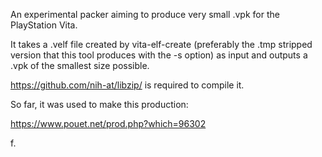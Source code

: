 An experimental packer aiming to produce very small .vpk for the PlayStation Vita.

It takes a .velf file created by vita-elf-create
(preferably the .tmp stripped version that this tool produces with the -s option)
as input and outputs a .vpk of the smallest size possible.

https://github.com/nih-at/libzip/ is required to compile it.


So far, it was used to make this production:

https://www.pouet.net/prod.php?which=96302

f.
